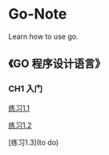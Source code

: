 # Go-Note
Learn how to use go.

## 《GO 程序设计语言》

### CH1 入门

[练习1.1](./TGPL/ch1/1_1.go)

[练习1.2](./TGPL/ch1/1_2.go)

[练习1.3](to do)
